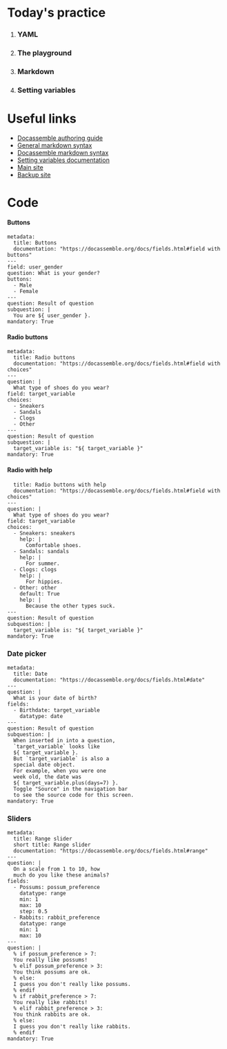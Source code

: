 # Today's practice

1. ### YAML
1. ### The playground
1. ### Markdown
1. ### Setting variables

# Useful links

* [Docassemble authoring guide](https://docassemble.org/docs/interviews.html)
* [General markdown syntax](https://daringfireball.net/projects/markdown/)
* [Docassemble markdown syntax](https://docassemble.org/docs/markup.html)
* [Setting variables documentation](https://docassemble.org/docs/fields.html)
* [Main site](https://klt.rocks)
* [Backup site](https://docasm02.azurewebsites.net)

# Code

#### Buttons
```
metadata:
  title: Buttons
  documentation: "https://docassemble.org/docs/fields.html#field with buttons"
---
field: user_gender
question: What is your gender?
buttons:
  - Male
  - Female
---
question: Result of question
subquestion: |
  You are ${ user_gender }.
mandatory: True
```

#### Radio buttons
```
metadata:
  title: Radio buttons
  documentation: "https://docassemble.org/docs/fields.html#field with choices"
---
question: |
  What type of shoes do you wear?
field: target_variable
choices:
  - Sneakers
  - Sandals
  - Clogs
  - Other
---
question: Result of question
subquestion: |
  target_variable is: "${ target_variable }"
mandatory: True
```

#### Radio with help

```metadata:
  title: Radio buttons with help
  documentation: "https://docassemble.org/docs/fields.html#field with choices"
---
question: |
  What type of shoes do you wear?
field: target_variable
choices:
  - Sneakers: sneakers
    help: |
      Comfortable shoes.
  - Sandals: sandals
    help: |
      For summer.
  - Clogs: clogs
    help: |
      For hippies.
  - Other: other
    default: True
    help: |
      Because the other types suck.
---
question: Result of question
subquestion: |
  target_variable is: "${ target_variable }"
mandatory: True
```

### Date picker

```
metadata:
  title: Date
  documentation: "https://docassemble.org/docs/fields.html#date"
---
question: |
  What is your date of birth?
fields:
  - Birthdate: target_variable
    datatype: date
---
question: Result of question
subquestion: |
  When inserted in into a question,
  `target_variable` looks like
  ${ target_variable }.
  But `target_variable` is also a
  special date object.
  For example, when you were one
  week old, the date was
  ${ target_variable.plus(days=7) }.
  Toggle "Source" in the navigation bar
  to see the source code for this screen.
mandatory: True
```

### Sliders

```
metadata:
  title: Range slider
  short title: Range slider
  documentation: "https://docassemble.org/docs/fields.html#range"
---
question: |
  On a scale from 1 to 10, how
  much do you like these animals?
fields:
  - Possums: possum_preference
    datatype: range
    min: 1
    max: 10
    step: 0.5
  - Rabbits: rabbit_preference
    datatype: range
    min: 1
    max: 10
---
question: |
  % if possum_preference > 7:
  You really like possums!
  % elif possum_preference > 3:
  You think possums are ok.
  % else:
  I guess you don't really like possums.
  % endif
  % if rabbit_preference > 7:
  You really like rabbits!
  % elif rabbit_preference > 3:
  You think rabbits are ok.
  % else:
  I guess you don't really like rabbits.
  % endif
mandatory: True
```
